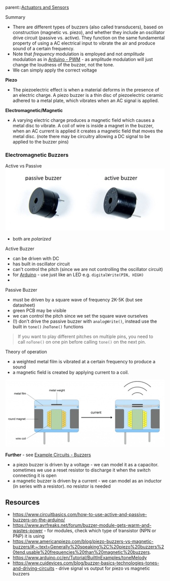 parent::[Actuators and Sensors](Actuators%20and%20Sensors)

Summary
- There are different types of buzzers (also called transducers), based on construction (magnetic vs. piezo), and whether they include an oscillator drive circuit (passive vs. active). They function on the same fundamental property of using a AC electrical input to vibrate the air and produce sound of a certain frequency. 
- Note that _frequency_ modulation is employed and not _amplitude_ modulation as in [Arduino - PWM](Arduino%20-%20PWM.md) - as amplitude modulation will just change the loudness of the buzzer, not the tone.
- We can simply apply the correct voltage 

**Piezo**
- The piezoelectric effect is when a material deforms in the presence of an electric charge. A piezo buzzer is a thin disc of piezoelectric ceramic adhered to a metal plate, which vibrates when an AC signal is applied.

**Electromagnetic/Magnetic**
- A varying electric charge produces a magnetic field which causes a metal disc to vibrate. A coil of wire is inside a magnet in the buzzer, when an AC current is applied it creates a magnetic field that moves the metal disc. (note there may be circuitry allowing a DC signal to be applied to the buzzer pins)

### Electromagnetic Buzzers

Active vs Passive
![](Pasted%20image%2020221007132507.png)
- both are _polarized_

Active Buzzer
- can be driven with DC 
- has built in oscillator circuit 
- can't control the pitch (since we are not controlling the oscillator circuit)
- for [Arduino](Arduino.md) - use just like an LED e.g. `digitalWrite(PIN, HIGH)`
- 


Passive Buzzer
- must be driven by a square wave of frequency 2K-5K (but see datasheet)
- green PCB may be visible
- we can control the pitch since we set the square wave ourselves
- (!) don't drive the passive buzzer with `analogWrite()`, instead use the built in `tone()` /`noTone()` functions

> If you want to play different pitches on multiple pins, you need to call `noTone()` on one pin before calling `tone()` on the next pin.

Theory of operation
- a weighted metal film is vibrated at a certain frequency to produce a sound 
- a magnetic field is created by applying current to a coil.


![](Pasted%20image%2020221007132552.png)

**Further** - see [Example Circuits - Buzzers](Example%20Circuits%20-%20Buzzers.md)
- a piezo buzzer is driven by a voltage - we can model it as a capacitor. sometimes we use a reset resistor to discharge it when the switch connecting it is open
- a magnetic buzzer is driven by a current - we can model as an inductor (in series with a resistor). no resistor is needed

## Resources
- https://www.circuitbasics.com/how-to-use-active-and-passive-buzzers-on-the-arduino/
- https://www.avrfreaks.net/forum/buzzer-module-gets-warm-and-wastes-power - for modules, check which type of transistor (NPN or PNP) it is using
- https://www.americanpiezo.com/blog/piezo-buzzers-vs-magnetic-buzzers/#:~:text=Generally%20speaking%2C%20piezo%20buzzers%20tend,usable%20frequencies%20than%20magnetic%20buzzers.
- https://www.arduino.cc/en/Tutorial/BuiltInExamples/toneMelody 
- https://www.cuidevices.com/blog/buzzer-basics-technologies-tones-and-driving-circuits - drive signal vs output for piezo vs magnetic buzzers